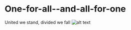 # One-for-all--and-all-for-one
United we stand, divided we fall
![alt text](https://www.reviewjournal.com/wp-content/uploads/2016/07/web1_pmusketeers-rgb_6590529.jpg)
